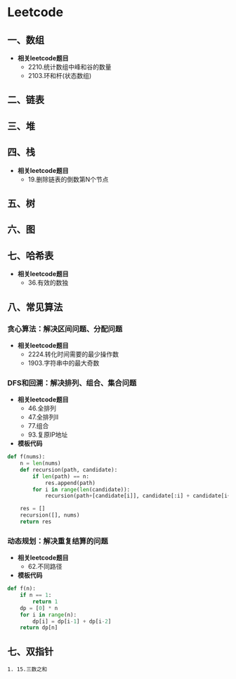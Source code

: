 # Leetcode
## 一、数组
* **相关leetcode题目**
    * 2210.统计数组中峰和谷的数量
    * 2103.环和杆(状态数组)
## 二、链表
## 三、堆
## 四、栈
* **相关leetcode题目**
    * 19.删除链表的倒数第N个节点
## 五、树
## 六、图
## 七、哈希表
* **相关leetcode题目**
    * 36.有效的数独
## 八、常见算法
### 贪心算法：解决区间问题、分配问题
* **相关leetcode题目**
    - 2224.转化时间需要的最少操作数
    - 1903.字符串中的最大奇数
### DFS和回溯：解决排列、组合、集合问题
* **相关leetcode题目**  
    - 46.全排列
    - 47.全排列II  
    - 77.组合  
    - 93.复原IP地址
* **模板代码**
```python
def f(nums):
    n = len(nums)
    def recursion(path, candidate):
        if len(path) == n:
            res.append(path)
        for i in range(len(candidate)):
            recursion(path+[candidate[i]], candidate[:i] + candidate[i+1:])

    res = []
    recursion([], nums)
    return res
```
### 动态规划：解决重复结算的问题
* **相关leetcode题目**
    - 62.不同路径
* **模板代码**
```python
def f(n):
    if n == 1:
        return 1
    dp = [0] * n
    for i in range(n):
        dp[i] = dp[i-1] + dp[i-2]
    return dp[n]
```
## 七、双指针
    1. 15.三数之和
## 
